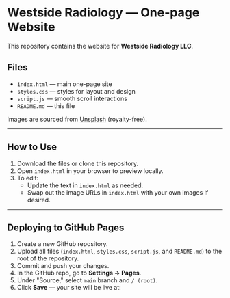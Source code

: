 # Westside Radiology — One-page Website

This repository contains the website for **Westside Radiology LLC**.

## Files

- `index.html` — main one-page site
- `styles.css` — styles for layout and design
- `script.js` — smooth scroll interactions
- `README.md` — this file

Images are sourced from [Unsplash](https://unsplash.com/) (royalty-free).

---

## How to Use

1. Download the files or clone this repository.
2. Open `index.html` in your browser to preview locally.
3. To edit:
   - Update the text in `index.html` as needed.
   - Swap out the image URLs in `index.html` with your own images if desired.

---

## Deploying to GitHub Pages

1. Create a new GitHub repository.
2. Upload all files (`index.html`, `styles.css`, `script.js`, and `README.md`) to the root of the repository.
3. Commit and push your changes.
4. In the GitHub repo, go to **Settings → Pages**.
5. Under "Source," select `main` branch and `/ (root)`.
6. Click **Save** — your site will be live at:

